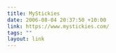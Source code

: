 ```yaml
---
title: MyStickies
date: 2006-08-04 20:37:50 +10:00
link: https://www.mystickies.com/
tags: ""
layout: link
---
```

